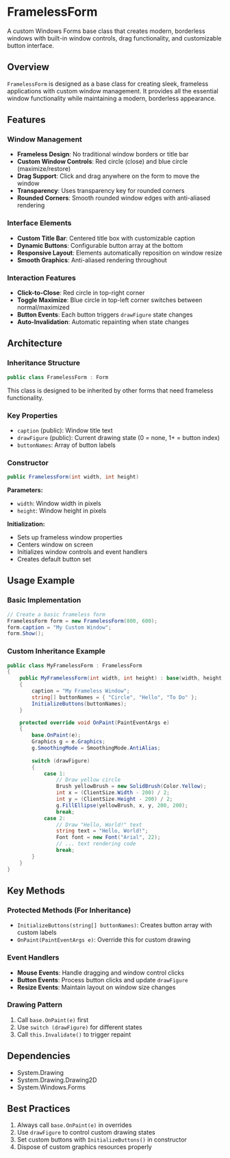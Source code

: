 ﻿# FramelessForm

A custom Windows Forms base class that creates modern, borderless windows with built-in window controls, drag functionality, and customizable button interface.

## Overview

`FramelessForm` is designed as a base class for creating sleek, frameless applications with custom window management. It provides all the essential window functionality while maintaining a modern, borderless appearance.

## Features

### Window Management
- **Frameless Design**: No traditional window borders or title bar
- **Custom Window Controls**: Red circle (close) and blue circle (maximize/restore)
- **Drag Support**: Click and drag anywhere on the form to move the window
- **Transparency**: Uses transparency key for rounded corners
- **Rounded Corners**: Smooth rounded window edges with anti-aliased rendering

### Interface Elements
- **Custom Title Bar**: Centered title box with customizable caption
- **Dynamic Buttons**: Configurable button array at the bottom
- **Responsive Layout**: Elements automatically reposition on window resize
- **Smooth Graphics**: Anti-aliased rendering throughout

### Interaction Features
- **Click-to-Close**: Red circle in top-right corner
- **Toggle Maximize**: Blue circle in top-left corner switches between normal/maximized
- **Button Events**: Each button triggers `drawFigure` state changes
- **Auto-Invalidation**: Automatic repainting when state changes

## Architecture

### Inheritance Structure
```csharp
public class FramelessForm : Form
```

This class is designed to be inherited by other forms that need frameless functionality.

### Key Properties
- `caption` (public): Window title text
- `drawFigure` (public): Current drawing state (0 = none, 1+ = button index)
- `buttonNames`: Array of button labels

### Constructor
```csharp
public FramelessForm(int width, int height)
```

**Parameters:**
- `width`: Window width in pixels  
- `height`: Window height in pixels

**Initialization:**
- Sets up frameless window properties
- Centers window on screen
- Initializes window controls and event handlers
- Creates default button set

## Usage Example

### Basic Implementation
```csharp
// Create a basic frameless form
FramelessForm form = new FramelessForm(800, 600);
form.caption = "My Custom Window";
form.Show();
```

### Custom Inheritance Example
```csharp
public class MyFramelessForm : FramelessForm
{
    public MyFramelessForm(int width, int height) : base(width, height)
    {
        caption = "My Frameless Window";
        string[] buttonNames = { "Circle", "Hello", "To Do" };
        InitializeButtons(buttonNames);           
    }

    protected override void OnPaint(PaintEventArgs e)
    {
        base.OnPaint(e);
        Graphics g = e.Graphics;
        g.SmoothingMode = SmoothingMode.AntiAlias;
        
        switch (drawFigure)
        {
            case 1:
                // Draw yellow circle
                Brush yellowBrush = new SolidBrush(Color.Yellow); 
                int x = (ClientSize.Width - 200) / 2; 
                int y = (ClientSize.Height - 200) / 2; 
                g.FillEllipse(yellowBrush, x, y, 200, 200);
                break;
            case 2:
                // Draw "Hello, World!" text
                string text = "Hello, World!"; 
                Font font = new Font("Arial", 22); 
                // ... text rendering code
                break;
        }
    }
}
```

## Key Methods

### Protected Methods (For Inheritance)
- `InitializeButtons(string[] buttonNames)`: Creates button array with custom labels
- `OnPaint(PaintEventArgs e)`: Override this for custom drawing

### Event Handlers
- **Mouse Events**: Handle dragging and window control clicks
- **Button Events**: Process button clicks and update `drawFigure`
- **Resize Events**: Maintain layout on window size changes

### Drawing Pattern
1. Call `base.OnPaint(e)` first
2. Use `switch (drawFigure)` for different states
3. Call `this.Invalidate()` to trigger repaint

## Dependencies
- System.Drawing
- System.Drawing.Drawing2D
- System.Windows.Forms

## Best Practices
1. Always call `base.OnPaint(e)` in overrides
2. Use `drawFigure` to control custom drawing states
3. Set custom buttons with `InitializeButtons()` in constructor
4. Dispose of custom graphics resources properly